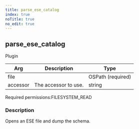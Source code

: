 ```yaml
---
title: parse_ese_catalog
index: true
noTitle: true
no_edit: true
---
```




<div class="vql_item"></div>


## parse_ese_catalog
<span class='vql_type label label-warning pull-right page-header'>Plugin</span>



<div class="vqlargs"></div>

Arg | Description | Type
----|-------------|-----
file||OSPath (required)
accessor|The accessor to use.|string

<span class="permission_list vql_type">Required permissions:</span><span class="permission_list linkcolour label label-important">FILESYSTEM_READ</span>

### Description

Opens an ESE file and dump the schema.

